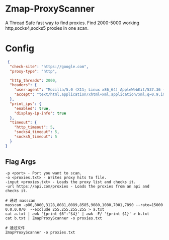 # Zmap-ProxyScanner

A Thread Safe fast way to find proxies. Find 2000-5000 working http,socks4,socks5 proxies in one scan.

# Config
  ```json
   {
    "check-site": "https://google.com",
    "proxy-type": "http",

    "http_threads": 2000,
    "headers": {
      "user-agent": "Mozilla/5.0 (X11; Linux x86_64) AppleWebKit/537.36 (KHTML, like Gecko) Chrome/102.0.5005.115 Safari/537.36",
      "accept": "text/html,application/xhtml+xml,application/xml;q=0.9,image/avif,image/webp,image/apng,*/*;q=0.8"
    },
    "print_ips": {
      "enabled": true,
      "display-ip-info": true
    },
    "timeout": {
      "http_timeout": 5,
      "socks4_timeout": 5,
      "socks5_timeout": 5
    }
  }
  ```
## Flag Args
  ```shell
-p <port> - Port you want to scan.
-o <proxies.txt> - Writes proxy hits to file.
-input <proxies.txt> - Loads the proxy list and checks it.
-url https://api.com/proxies - Loads the proxies from an api and checks it.
  ```

```
# 通过 masscan
masscan -p80,8000,3128,8081,8089,8585,9080,1080,7001,7890 --rate=15000 0.0.0.0/0  --exclude 255.255.255.255 > a.txt
cat a.txt | awk '{print $6":"$4}' | awk -F/ '{print $1}' > b.txt
cat b.txt | ZmapProxyScanner -o proxies.txt

# 通过文件
ZmapProxyScanner -o proxies.txt
```